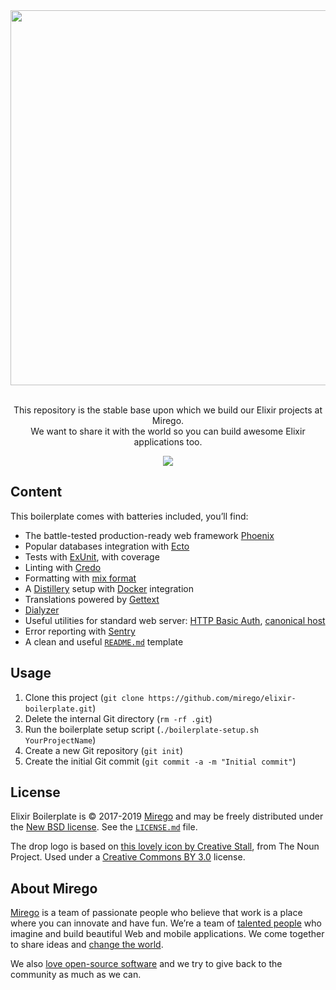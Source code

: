 <div align="center">
  <img src="https://user-images.githubusercontent.com/11348/52080254-520cb580-2565-11e9-8c21-156cf0b7bcf3.png" width="600" />
  <p><br />This repository is the stable base upon which we build our Elixir projects at Mirego.<br />We want to share it with the world so you can build awesome Elixir applications too.</p>
  <a href="https://travis-ci.com/mirego/elixir-boilerplate"><img src="https://travis-ci.com/mirego/elixir-boilerplate.svg?branch=master" /></a>
</div>

## Content

This boilerplate comes with batteries included, you’ll find:

- The battle-tested production-ready web framework [Phoenix](https://phoenixframework.org)
- Popular databases integration with [Ecto](https://hexdocs.pm/ecto/Ecto.html)
- Tests with [ExUnit](https://hexdocs.pm/ex_unit/ExUnit.html), with coverage
- Linting with [Credo](http://credo-ci.org)
- Formatting with [mix format](https://hexdocs.pm/mix/master/Mix.Tasks.Format.html)
- A [Distillery](https://hexdocs.pm/distillery/home.html) setup with [Docker](https://www.docker.com) integration
- Translations powered by [Gettext](https://hexdocs.pm/gettext/Gettext.html)
- [Dialyzer](https://hexdocs.pm/dialyxir/readme.html)
- Useful utilities for standard web server: [HTTP Basic Auth](https://github.com/CultivateHQ/basic_auth), [canonical host](https://github.com/remiprev/plug_canonical_host)
- Error reporting with [Sentry](https://hexdocs.pm/sentry/readme.html)
- A clean and useful [`README.md`](./BOILERPLATE_README.md) template

## Usage

1. Clone this project (`git clone https://github.com/mirego/elixir-boilerplate.git`)
2. Delete the internal Git directory (`rm -rf .git`)
3. Run the boilerplate setup script (`./boilerplate-setup.sh YourProjectName`)
4. Create a new Git repository (`git init`)
5. Create the initial Git commit (`git commit -a -m "Initial commit"`)

## License

Elixir Boilerplate is © 2017-2019 [Mirego](https://www.mirego.com) and may be freely distributed under the [New BSD license](http://opensource.org/licenses/BSD-3-Clause). See the [`LICENSE.md`](https://github.com/mirego/phonix-boilerplate/blob/master/LICENSE.md) file.

The drop logo is based on [this lovely icon by Creative Stall](https://thenounproject.com/term/drop/174999), from The Noun Project. Used under a [Creative Commons BY 3.0](http://creativecommons.org/licenses/by/3.0/) license.

## About Mirego

[Mirego](https://www.mirego.com) is a team of passionate people who believe that work is a place where you can innovate and have fun. We’re a team of [talented people](https://life.mirego.com) who imagine and build beautiful Web and mobile applications. We come together to share ideas and [change the world](http://www.mirego.org).

We also [love open-source software](https://open.mirego.com) and we try to give back to the community as much as we can.
